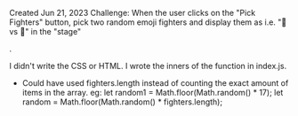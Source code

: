 Created Jun 21, 2023
Challenge:
  When the user clicks on the "Pick Fighters" button, pick two random 
  emoji fighters and display them as i.e. "🦀 vs 🐢" in the "stage" <div>.

  I didn't write the CSS or HTML. I wrote the inners of the function in index.js.
  * Could have used fighters.length instead of counting the exact amount of items in the array.
  eg:     let random1 = Math.floor(Math.random() * 17);
          let random = Math.floor(Math.random() * fighters.length);
